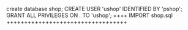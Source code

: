 create database shop;
CREATE USER 'ushop' IDENTIFIED BY 'pshop';
GRANT ALL PRIVILEGES ON *.* TO 'ushop';
++++ IMPORT shop.sql ++++++++++++++++++++++++++++++++++